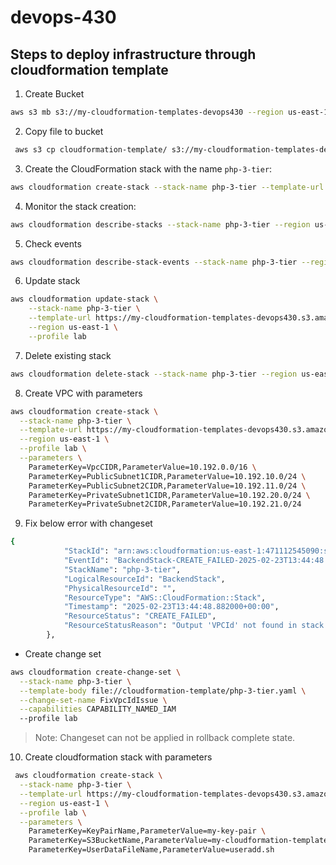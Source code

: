 # devops-430

## Steps to deploy infrastructure through cloudformation template

1. Create Bucket
```bash
aws s3 mb s3://my-cloudformation-templates-devops430 --region us-east-1 --profile lab
```

2. Copy file to bucket
```bash
 aws s3 cp cloudformation-template/ s3://my-cloudformation-templates-devops430/ --recursive --profile lab
 ```

3. Create the CloudFormation stack with the name `php-3-tier`:
```bash
aws cloudformation create-stack --stack-name php-3-tier --template-url https://my-cloudformation-templates-devops430.s3.amazonaws.com/php-3-tier.yaml --region us-east-1 --profile lab
```

4. Monitor the stack creation:
```bash
aws cloudformation describe-stacks --stack-name php-3-tier --region us-east-1 --profile lab

```
5. Check events
```bash
aws cloudformation describe-stack-events --stack-name php-3-tier --region us-east-1 --profile lab
```

6. Update stack
```bash
aws cloudformation update-stack \
    --stack-name php-3-tier \
    --template-url https://my-cloudformation-templates-devops430.s3.amazonaws.com/php-3-tier.yaml \
    --region us-east-1 \
    --profile lab

```

7. Delete existing stack
```bash
aws cloudformation delete-stack --stack-name php-3-tier --region us-east-1 --profile lab

```
8. Create VPC with parameters
```bash
aws cloudformation create-stack \
  --stack-name php-3-tier \
  --template-url https://my-cloudformation-templates-devops430.s3.amazonaws.com/php-3-tier.yaml \
  --region us-east-1 \
  --profile lab \
  --parameters \
    ParameterKey=VpcCIDR,ParameterValue=10.192.0.0/16 \
    ParameterKey=PublicSubnet1CIDR,ParameterValue=10.192.10.0/24 \
    ParameterKey=PublicSubnet2CIDR,ParameterValue=10.192.11.0/24 \
    ParameterKey=PrivateSubnet1CIDR,ParameterValue=10.192.20.0/24 \
    ParameterKey=PrivateSubnet2CIDR,ParameterValue=10.192.21.0/24

```
9. Fix below error with changeset
```bash
{
            "StackId": "arn:aws:cloudformation:us-east-1:471112545090:stack/php-3-tier/432886c0-f1ec-11ef-b0a4-0affdf34ce8f",
            "EventId": "BackendStack-CREATE_FAILED-2025-02-23T13:44:48.882Z",
            "StackName": "php-3-tier",
            "LogicalResourceId": "BackendStack",
            "PhysicalResourceId": "",
            "ResourceType": "AWS::CloudFormation::Stack",
            "Timestamp": "2025-02-23T13:44:48.882000+00:00",
            "ResourceStatus": "CREATE_FAILED",
            "ResourceStatusReason": "Output 'VPCId' not found in stack 'arn:aws:cloudformation:us-east-1:471112545090:stack/php-3-tier-NetworkStack-KGBNT9LIB90Y/44d7e470-f1ec-11ef-b229-0ee16fdadd4d'"
        },
```
- Create change set
```bash
aws cloudformation create-change-set \
  --stack-name php-3-tier \
  --template-body file://cloudformation-template/php-3-tier.yaml \
  --change-set-name FixVpcIdIssue \
  --capabilities CAPABILITY_NAMED_IAM
  --profile lab
```

> Note: Changeset can not be applied in rollback complete state.

10. Create cloudformation stack with parameters
```bash
 aws cloudformation create-stack \
  --stack-name php-3-tier \
  --template-url https://my-cloudformation-templates-devops430.s3.amazonaws.com/php-3-tier.yaml \
  --region us-east-1 \
  --profile lab \
  --parameters \
    ParameterKey=KeyPairName,ParameterValue=my-key-pair \
    ParameterKey=S3BucketName,ParameterValue=my-cloudformation-templates-devops430 \
    ParameterKey=UserDataFileName,ParameterValue=useradd.sh
```


